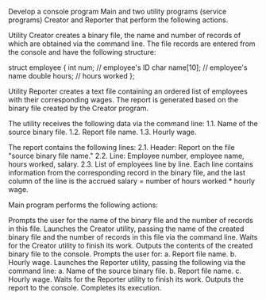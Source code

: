 Develop a console program Main and two utility programs (service programs) Creator and Reporter that perform the following actions.

Utility Creator creates a binary file, the name and number of records of which are obtained via the command line. The file records are entered from the console and have the following structure:

struct employee
{
    int num;          // employee's ID
    char name[10];    // employee's name
    double hours;     // hours worked
};

Utility Reporter creates a text file containing an ordered list of employees with their corresponding wages. The report is generated based on the binary file created by the Creator program.

The utility receives the following data via the command line:
1.1. Name of the source binary file.
1.2. Report file name.
1.3. Hourly wage.

The report contains the following lines:
2.1. Header: Report on the file "source binary file name."
2.2. Line: Employee number, employee name, hours worked, salary.
2.3. List of employees line by line. Each line contains information from the corresponding record in the binary file, and the last column of the line is the accrued salary = number of hours worked * hourly wage.

Main program performs the following actions:

Prompts the user for the name of the binary file and the number of records in this file.
Launches the Creator utility, passing the name of the created binary file and the number of records in this file via the command line.
Waits for the Creator utility to finish its work.
Outputs the contents of the created binary file to the console.
Prompts the user for:
a. Report file name.
b. Hourly wage.
Launches the Reporter utility, passing the following via the command line:
a. Name of the source binary file.
b. Report file name.
c. Hourly wage.
Waits for the Reporter utility to finish its work.
Outputs the report to the console.
Completes its execution.
